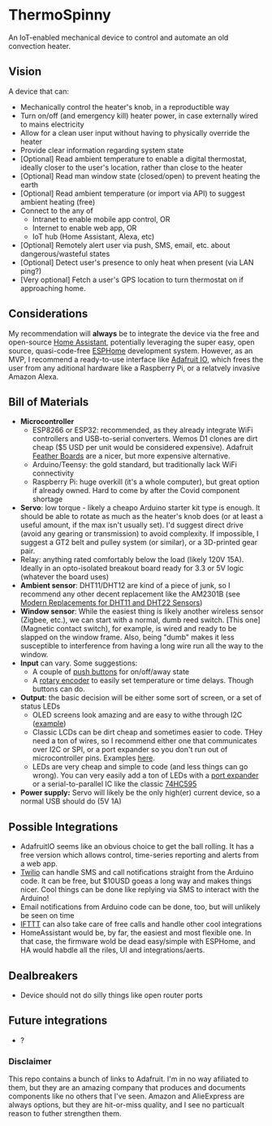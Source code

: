 # ThermoSpinny
An IoT-enabled mechanical device to control and automate an old convection heater.

## Vision
A device that can:
  - Mechanically control the heater's knob, in a reproductible way
  - Turn on/off (and emergency kill) heater power, in case externally wired to mains electricity
  - Allow for a clean user input without having to physically override the heater
  - Provide clear information regarding system state
  - [Optional] Read ambient temperature to enable a digital thermostat, ideally closer to the user's location, rather than close to the heater
  - [Optional] Read man window state (closed/open) to prevent heating the earth
  - [Optional] Read ambient temperature (or import via API) to suggest ambient heating (free)
  - Connect to the any of
    - Intranet to enable mobile app control, OR
    - Internet to enable web app, OR
    - IoT hub (Home Assistant, Alexa, etc)
  - [Optional] Remotely alert user via push, SMS, email, etc. about dangerous/wasteful states 
  - [Optional] Detect user's presence to only heat when present (via LAN ping?)
  - [Very optional] Fetch a user's GPS location to turn thermostat on if approaching home.

## Considerations
My recommendation will **always** be to integrate the device via the free and open-source [Home Assistant](home-assistant.io), potentially leveraging the super easy, open source, quasi-code-free [ESPHome](esphome.io) development system.
However, as an MVP, I recommend a ready-to-use interface like [Adafruit IO](https://io.adafruit.com), which frees the user from any aditional hardware like a Raspberry Pi, or a relatvely invasive Amazon Alexa.

## Bill of Materials
- **Microcontroller**
  - ESP8266 or ESP32: recommended, as they already integrate WiFi controllers and USB-to-serial converters. Wemos D1 clones are dirt cheap ($5 USD per unit would be considered expensive). Adafruit [Feather Boards](https://www.adafruit.com/category/946) are a nicer, but more expensive alternative.
  - Arduino/Teensy: the gold standard, but traditionally lack WiFi connectivity 
  - Raspberry Pi: huge overkill (it's a whole computer), but great option if already owned. Hard to come by after the Covid component shortage
- **Servo**: low torque - likely a cheapo Arduino starter kit type is enough. It should be able to rotate as much as the heater's knob does (or at least a useful amount, if the max isn't usually set). I'd suggest direct drive (avoid any gearing or transmission) to avoid complexity. If impossible, I suggest a GT2 belt and pulley system (or similar), or a 3D-printed gear pair.
- Relay: anything rated comfortably below the load (likely 120V 15A). Ideally in an opto-isolated breakout board ready for 3.3 or 5V logic (whatever the board uses)
- **Ambient sensor**: DHT11/DHT12 are kind of a piece of junk, so I recommend any other decent replacement like the AM2301B (see [Modern Replacements for DHT11 and DHT22 Sensors](https://learn.adafruit.com/modern-replacements-for-dht11-dht22-sensors))
- **Window sensor**: While the easiest thing is likely another wireless sensor (Zigbee, etc.), we can start with a normal, dumb reed switch. [This one](Magnetic contact switch), for example, is wired and ready to be slapped on the window frame. Also, being "dumb" makes it less susceptible to interference from having a long wire run all the way to the window.
- **Input** can vary. Some suggestions: 
  - A couple of [push buttons](https://duckduckgo.com/?q=push+button+&t=newext&atb=v336-1&iar=images&iax=images&ia=images) for on/off/away state 
  - A [rotary encoder]([https://duckduckgo.com/?q=rotary+encoder+with+knob&t=newext&atb=v336-1&iar=images&iax=images&ia=images](https://lastminuteengineers.com/rotary-encoder-arduino-tutorial/)) to easily set temperature or time delays. Though buttons can do.
- **Output**: the basic decision will be either some sort of screen, or a set of status LEDs
  - OLED screens look amazing and are easy to withe through I2C ([example](https://www.adafruit.com/product/4650))
  - Classic LCDs can be dirt cheap and sometimes easier to code. THey need a ton of wires, so I recommend either one that communicates over I2C or SPI, or a port expander so you don't run out of microcontroller pins. Examples [here](https://www.adafruit.com/category/96). 
  - LEDs are very cheap and simple to code (and less things can go wrong). You can very easily add a ton of LEDs with a [port expander](https://learn.adafruit.com/adafruit-pcf8575/overview) or a serial-to-parallel IC like the classic [74HC595](https://www.arduino.cc/en/Tutorial/Foundations/ShiftOut)
- **Power supply:** Servo will likely be the only high(er) current device, so a normal USB should do (5V 1A) 

## Possible Integrations
- AdafruitIO seems like an obvious choice to get the ball rolling. It has a free version which allows control, time-series reporting and alerts from a web app.
- [Twilio](https://www.twilio.com/) can handle SMS and call notifications straight from the Arduino code. It can be free, but $10USD goeas a long way and makes things nicer. Cool things can be done like replying via SMS to interact with the Arduino!
- Email notifications from Arduino code can be done, too, but will unlikely be seen on time 
- [IFTTT](https://ifttt.com/) can also take care of free calls and handle other cool integrations
- HomeAssistant would be, by far, the easiest and most flexible one. In that case, the firmware wold be dead easy/simple with ESPHome, and HA would habdle all the riles, UI and integrations/aerts.

 ## Dealbreakers
 - Device should not do silly things like open router ports

## Future integrations
- ?
 
### Disclaimer
This repo contains a bunch of links to Adafruit. I'm in no way afiliated to them, but they are an amazing company that produces and documents components like no others that I've seen. Amazon and AlieExpress are always options, but they are hit-or-miss quality, and I see no particualt reason to futher strengthen them.
